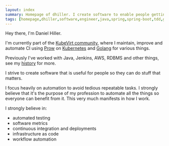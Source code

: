 ```yaml
---
layout: index
summary: Homepage of dhiller. I create software to enable people getting stuff done.
tags: [homepage,dhiller,software,engineer,java,spring,spring-boot,tdd,github,aws,cloud,maven,gradle,git]
---
```


Hey there, I'm Daniel Hiller.

I'm currently part of the [KubeVirt community](https://kubevirt.io/), where I maintain, improve and automate CI using [Prow](https://docs.prow.k8s.io/docs/overview/) on [Kubernetes](https://www.kubernetes.io/) and [Golang](https://go.dev/) for various things.

Previously I've worked with Java, Jenkins, AWS, RDBMS and other things, see my [history](/history.html) for more.

I strive to create software that is useful for people so they can do stuff that matters.

I focus heavily on automation to avoid tedious repeatable tasks. I strongly believe that it's the purpose of my profession to automate all the things so everyone can benefit from it. This very much manifests in how I work.

I strongly believe in:
* automated testing
* software metrics
* continuous integration and deployments
* infrastructure as code
* workflow automation
